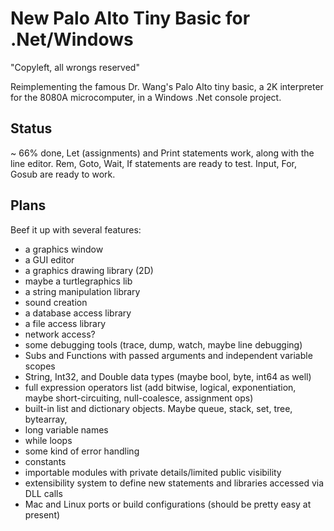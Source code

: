 # New Palo Alto Tiny Basic for .Net/Windows
"Copyleft, all wrongs reserved"

Reimplementing the famous Dr. Wang's Palo Alto tiny basic, a 2K interpreter for the 8080A microcomputer, in a Windows .Net console project.

## Status
~ 66% done, Let (assignments) and Print statements work, along with the line editor.  Rem, Goto, Wait, If statements are ready to test.  Input, For, Gosub are ready to work.

## Plans
Beef it up with several features:
- a graphics window
- a GUI editor
- a graphics drawing library (2D)
- maybe a turtlegraphics lib
- a string manipulation library
- sound creation
- a database access library
- a file access library
- network access?
- some debugging tools (trace, dump, watch, maybe line debugging)
- Subs and Functions with passed arguments and independent variable scopes
- String, Int32, and Double data types (maybe bool, byte, int64 as well)
- full expression operators list (add bitwise, logical, exponentiation, maybe short-circuiting, null-coalesce, assignment ops)
- built-in list and dictionary objects. Maybe queue, stack, set, tree, bytearray,
- long variable names
- while loops
- some kind of error handling
- constants
- importable modules with private details/limited public visibility
- extensibility system to define new statements and libraries accessed via DLL calls
- Mac and Linux ports or build configurations (should be pretty easy at present)
